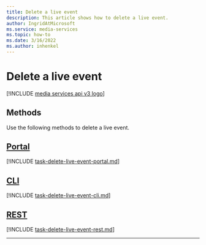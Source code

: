 ```yaml
---
title: Delete a live event
description: This article shows how to delete a live event.
author: IngridAtMicrosoft
ms.service: media-services
ms.topic: how-to
ms.date: 3/16/2022
ms.author: inhenkel
---
```


# Delete a live event

[!INCLUDE [media services api v3 logo](./includes/v3-hr.md)]

## Methods

Use the following methods to delete a live event.

## [Portal](#tab/portal/)

[!INCLUDE [task-delete-live-event-portal.md](./includes/task-delete-live-event-portal.md)]

## [CLI](#tab/cli/)

[!INCLUDE [task-delete-live-event-cli.md](./includes/task-delete-live-event-cli.md)]

## [REST](#tab/rest/)

[!INCLUDE [task-delete-live-event-rest.md](./includes/task-delete-live-event-rest.md)]

---
